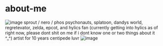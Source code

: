 # about-me

![image](https://github.com/user-attachments/assets/4e00c7de-0ba7-45b2-ac97-bd52485b180a)
 sprout / nero / phos
 psychonauts, splatoon, dandys world, regretevator, zelda, epcot, and hylics fan (currently getting into hylics as of right now, please dont shit on me if i dont know one or two things about it ^_^)
 artist for 10 years
 centipede luvr
![image](https://github.com/user-attachments/assets/95e858c3-4b5d-44aa-a655-12402a8bbdd5)
 
